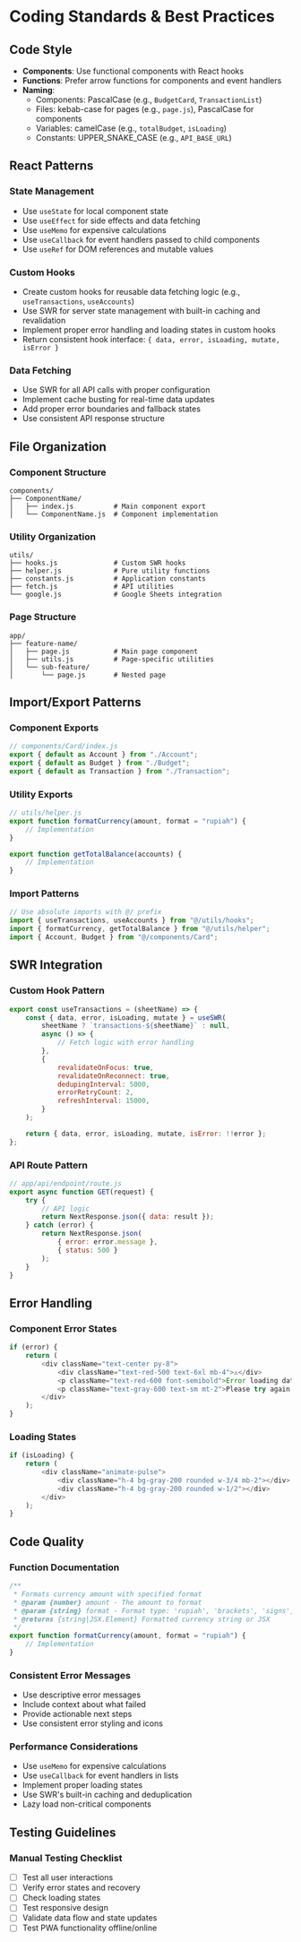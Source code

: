 # Coding Standards & Best Practices

## Code Style

- **Components**: Use functional components with React hooks
- **Functions**: Prefer arrow functions for components and event handlers
- **Naming**:
    - Components: PascalCase (e.g., `BudgetCard`, `TransactionList`)
    - Files: kebab-case for pages (e.g., `page.js`), PascalCase for components
    - Variables: camelCase (e.g., `totalBudget`, `isLoading`)
    - Constants: UPPER_SNAKE_CASE (e.g., `API_BASE_URL`)

## React Patterns

### State Management
- Use `useState` for local component state
- Use `useEffect` for side effects and data fetching
- Use `useMemo` for expensive calculations
- Use `useCallback` for event handlers passed to child components
- Use `useRef` for DOM references and mutable values

### Custom Hooks
- Create custom hooks for reusable data fetching logic (e.g., `useTransactions`, `useAccounts`)
- Use SWR for server state management with built-in caching and revalidation
- Implement proper error handling and loading states in custom hooks
- Return consistent hook interface: `{ data, error, isLoading, mutate, isError }`

### Data Fetching
- Use SWR for all API calls with proper configuration
- Implement cache busting for real-time data updates
- Add proper error boundaries and fallback states
- Use consistent API response structure

## File Organization

### Component Structure
```
components/
├── ComponentName/
│   ├── index.js          # Main component export
│   └── ComponentName.js  # Component implementation
```

### Utility Organization
```
utils/
├── hooks.js              # Custom SWR hooks
├── helper.js             # Pure utility functions
├── constants.js          # Application constants
├── fetch.js              # API utilities
└── google.js             # Google Sheets integration
```

### Page Structure
```
app/
├── feature-name/
│   ├── page.js           # Main page component
│   ├── utils.js          # Page-specific utilities
│   └── sub-feature/
│       └── page.js       # Nested page
```

## Import/Export Patterns

### Component Exports
```javascript
// components/Card/index.js
export { default as Account } from "./Account";
export { default as Budget } from "./Budget";
export { default as Transaction } from "./Transaction";
```

### Utility Exports
```javascript
// utils/helper.js
export function formatCurrency(amount, format = "rupiah") {
    // Implementation
}

export function getTotalBalance(accounts) {
    // Implementation
}
```

### Import Patterns
```javascript
// Use absolute imports with @/ prefix
import { useTransactions, useAccounts } from "@/utils/hooks";
import { formatCurrency, getTotalBalance } from "@/utils/helper";
import { Account, Budget } from "@/components/Card";
```

## SWR Integration

### Custom Hook Pattern
```javascript
export const useTransactions = (sheetName) => {
    const { data, error, isLoading, mutate } = useSWR(
        sheetName ? `transactions-${sheetName}` : null,
        async () => {
            // Fetch logic with error handling
        },
        {
            revalidateOnFocus: true,
            revalidateOnReconnect: true,
            dedupingInterval: 5000,
            errorRetryCount: 2,
            refreshInterval: 15000,
        }
    );

    return { data, error, isLoading, mutate, isError: !!error };
};
```

### API Route Pattern
```javascript
// app/api/endpoint/route.js
export async function GET(request) {
    try {
        // API logic
        return NextResponse.json({ data: result });
    } catch (error) {
        return NextResponse.json(
            { error: error.message },
            { status: 500 }
        );
    }
}
```

## Error Handling

### Component Error States
```javascript
if (error) {
    return (
        <div className="text-center py-8">
            <div className="text-red-500 text-6xl mb-4">⚠️</div>
            <p className="text-red-600 font-semibold">Error loading data</p>
            <p className="text-gray-600 text-sm mt-2">Please try again later</p>
        </div>
    );
}
```

### Loading States
```javascript
if (isLoading) {
    return (
        <div className="animate-pulse">
            <div className="h-4 bg-gray-200 rounded w-3/4 mb-2"></div>
            <div className="h-4 bg-gray-200 rounded w-1/2"></div>
        </div>
    );
}
```

## Code Quality

### Function Documentation
```javascript
/**
 * Formats currency amount with specified format
 * @param {number} amount - The amount to format
 * @param {string} format - Format type: 'rupiah', 'brackets', 'signs', 'short'
 * @returns {string|JSX.Element} Formatted currency string or JSX
 */
export function formatCurrency(amount, format = "rupiah") {
    // Implementation
}
```

### Consistent Error Messages
- Use descriptive error messages
- Include context about what failed
- Provide actionable next steps
- Use consistent error styling and icons

### Performance Considerations
- Use `useMemo` for expensive calculations
- Use `useCallback` for event handlers in lists
- Implement proper loading states
- Use SWR's built-in caching and deduplication
- Lazy load non-critical components

## Testing Guidelines

### Manual Testing Checklist
- [ ] Test all user interactions
- [ ] Verify error states and recovery
- [ ] Check loading states
- [ ] Test responsive design
- [ ] Validate data flow and state updates
- [ ] Test PWA functionality offline/online
